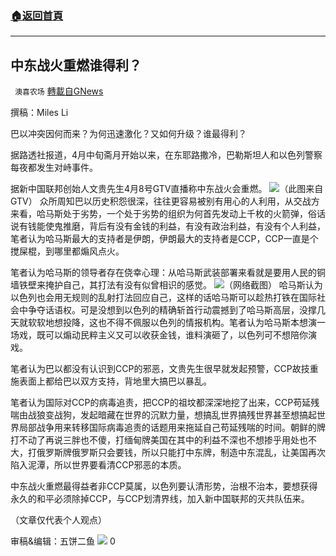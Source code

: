 ###  [:house:返回首頁](https://github.com/ourhimalayas/txt)
---

## 中东战火重燃谁得利？
` 澳喜农场` [轉載自GNews](https://gnews.org/zh-hans/1247995/)

撰稿：Miles Li

巴以冲突因何而来？为何迅速激化？又如何升级？谁最得利？

据路透社报道，4月中旬斋月开始以来，在东耶路撒冷，巴勒斯坦人和以色列警察每夜都发生对峙事件。

据新中国联邦创始人文贵先生4月8号GTV直播称中东战火会重燃。
![]()![](https://gnews-media-offload.s3.amazonaws.com/wp-content/uploads/2021/05/16085449/1621169579.png)（此图来自GTV）
众所周知巴以历史积怨很深，往往更容易被别有用心的人利用，从交战方来看，哈马斯处于劣势，一个处于劣势的组织为何首先发动上千枚的火箭弹，俗话说有钱能使鬼推磨，背后有没有金钱的利益，有没有政治利益，有没有个人利益，笔者认为哈马斯最大的支持者是伊朗，伊朗最大的支持者是CCP，CCP一直是个搅屎棍，到哪里都煽风点火。

笔者认为哈马斯的领导者存在侥幸心理：从哈马斯武装部署来看就是要用人民的铜墙铁壁来掩护自己，其打法有没有似曾相识的感觉。
![]()![](https://gnews-media-offload.s3.amazonaws.com/wp-content/uploads/2021/05/16085503/1621169597.png)（网络截图）
哈马斯认为以色列也会用无规则的乱射打法回应自己，这样的话哈马斯可以趁热打铁在国际社会中争夺话语权。可是没想到以色列的精确斩首行动震撼到了哈马斯高层，没撑几天就软软地想投降，这也不得不佩服以色列的情报机构。笔者认为哈马斯本想演一场戏，既可以煽动民粹主义又可以收获金钱，谁料演砸了，以色列可不想陪你演戏。

笔者认为巴以都没有认识到CCP的邪恶，文贵先生很早就发起预警，CCP故技重施表面上都给巴以双方支持，背地里大搞巴以暴乱。

笔者认为国际对CCP的病毒追责，把CCP的祖坟都深深地挖了出来，CCP苟延残喘由战狼变战狗，发起暗藏在世界的沉默力量，想搞乱世界搞残世界甚至想搞起世界局部战争用来转移国际病毒追责的话题用来拖延自己苟延残喘的时间。朝鲜的牌打不动了再说三胖也不傻，打缅甸牌美国在其中的利益不深也不想掺乎用处也不大，打俄罗斯牌俄罗斯只会要钱，所以只能打中东牌，制造中东混乱，让美国再次陷入泥潭，所以世界要看清CCP邪恶的本质。

中东战火重燃最得益者非CCP莫属，以色列要认清形势，治根不治本，要想获得永久的和平必须除掉CCP，与CCP划清界线，加入新中国联邦的灭共队伍来。

（文章仅代表个人观点）

审稿&编辑：五饼二鱼
![]()![](https://gnews.org/wp-content/uploads/2021/05/1-澳喜Logo-2.jpeg)
0
